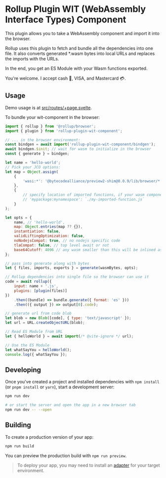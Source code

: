 # Rollup Plugin WIT (WebAssembly Interface Types) Component

This plugin allows you to take a WebAssembly component and import it into the browser.

Rollup uses this plugin to fetch and bundle all the dependencies into one file. It also converts generated \*.wasm bytes into local URLs and replaces the imports with the URLs.

In the end, you get an ES Module with your Wasm functions exported.

You're welcome. I accept cash 💸, VISA, and Mastercard 💳.

## Usage

Demo usage is at [src/routes/+page.svelte](src/routes/+page.svelte).

To bundle your wit-component in the browser:

```js
import { rollup } from '@rollup/browser';
import { plugin } from 'rollup-plugin-wit-component';

// ... in the browser environment:
const bindgen = await import('rollup-plugin-wit-component/bindgen');
await bindgen.$init; // wait for wasm to initialize in the browser
const { generate } = bindgen;

let name = 'hello-world';
// Pick your JCO options:
let map = Object.assign(
	{
		'wasi:*': '@bytecodealliance/preview2-shim@0.0.9/lib/browser/*'
	},
	{
		// specify location of imported functions, if your wasm component imports any
		// 'mypackage:mynamespace': `./my-imported-function.js`
	}
);

let opts = {
	name, // 'hello-world',
	map: Object.entries(map ?? {}),
	instantiation: false,
	validLiftingOptimization: false,
	noNodejsCompat: true, // no nodejs specific code
	tlaCompat: false, // top level await or not
	base64Cutoff: 4096 // any wasm smaller than this will be inlined as base64
};

// pass into generate along with bytes
let { files, imports, exports } = generate(wasmBytes, opts);

// Rollup dependencies into single file so the browser can use it
code = await rollup({
	input: name + '.js',
	plugins: [plugin(files)]
})
	.then((bundle) => bundle.generate({ format: 'es' }))
	.then(({ output }) => output[0].code);

// generate url from code blob
let blob = new Blob([code], { type: 'text/javascript' });
let url = URL.createObjectURL(blob);

// Read ES Module from URL
let { helloWorld } = await import(/* @vite-ignore */ url);

// Use the ES Module
let whatSayYou = helloWorld();
console.log({ whatSayYou });
```

## Developing

Once you've created a project and installed dependencies with `npm install` (or `pnpm install` or `yarn`), start a development server:

```bash
npm run dev

# or start the server and open the app in a new browser tab
npm run dev -- --open
```

## Building

To create a production version of your app:

```bash
npm run build
```

You can preview the production build with `npm run preview`.

> To deploy your app, you may need to install an [adapter](https://kit.svelte.dev/docs/adapters) for your target environment.
